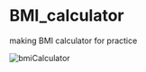 # BMI_calculator
making BMI calculator for practice

![bmiCalculator](https://github.com/user-attachments/assets/16372725-5c18-4802-90ea-6e16f095dcb8)
